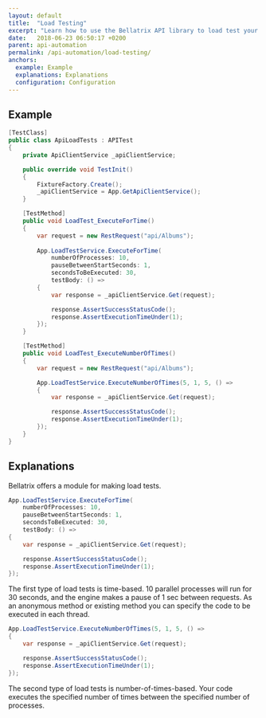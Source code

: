 ```yaml
---
layout: default
title:  "Load Testing"
excerpt: "Learn how to use the Bellatrix API library to load test your API methods."
date:   2018-06-23 06:50:17 +0200
parent: api-automation
permalink: /api-automation/load-testing/
anchors:
  example: Example
  explanations: Explanations
  configuration: Configuration
---
```

Example
-------
```csharp
[TestClass]
public class ApiLoadTests : APITest
{
    private ApiClientService _apiClientService;

    public override void TestInit()
    {
        FixtureFactory.Create();
        _apiClientService = App.GetApiClientService();
    }

    [TestMethod]
    public void LoadTest_ExecuteForTime()
    {
        var request = new RestRequest("api/Albums");
        
        App.LoadTestService.ExecuteForTime(
            numberOfProcesses: 10,
            pauseBetweenStartSeconds: 1,
            secondsToBeExecuted: 30,
            testBody: () =>
        {
            var response = _apiClientService.Get(request);

            response.AssertSuccessStatusCode();
            response.AssertExecutionTimeUnder(1);
        });
    }

    [TestMethod]
    public void LoadTest_ExecuteNumberOfTimes()
    {
        var request = new RestRequest("api/Albums");

        App.LoadTestService.ExecuteNumberOfTimes(5, 1, 5, () =>
        {
            var response = _apiClientService.Get(request);

            response.AssertSuccessStatusCode();
            response.AssertExecutionTimeUnder(1);
        });
    }
}
```

Explanations
------------
Bellatrix offers a module for making load tests.
```csharp
App.LoadTestService.ExecuteForTime(
    numberOfProcesses: 10,
    pauseBetweenStartSeconds: 1,
    secondsToBeExecuted: 30,
    testBody: () =>
{
    var response = _apiClientService.Get(request);

    response.AssertSuccessStatusCode();
    response.AssertExecutionTimeUnder(1);
});
```
The first type of load tests is time-based. 10 parallel processes will run for 30 seconds, and the engine makes a pause of 1 sec between requests. As an anonymous method or existing method you can specify the code to be executed in each thread.
```csharp
App.LoadTestService.ExecuteNumberOfTimes(5, 1, 5, () =>
{
    var response = _apiClientService.Get(request);

    response.AssertSuccessStatusCode();
    response.AssertExecutionTimeUnder(1);
});
```
The second type of load tests is number-of-times-based. Your code executes the specified number of times between the specified number of processes.